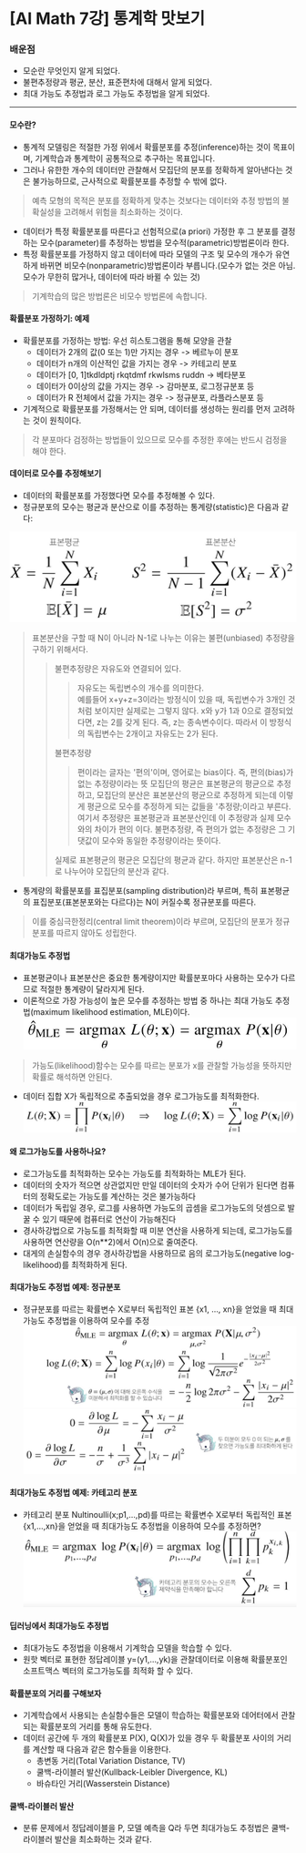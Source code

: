 # [AI Math 7강] 통계학 맛보기
### 배운점
- 모순란 무엇인지 알게 되었다.
- 불편추정량과 평균, 분산, 표준편차에 대해서 알게 되었다.
- 최대 가능도 추정법과 로그 가능도 추정법을 알게 되었다.
---
#### 모수란?
- 통계적 모델링은 적절한 가정 위에서 확률분포를 추정(inference)하는 것이 목표이며, 기계학습과 통계학이 공통적으로 추구하는 목표입니다.
- 그러나 유한한 개수의 데이터만 관찰해서 모집단의 분포를 정확하게 알아낸다는 것은 불가능하므로, 근사적으로 확률분포를 추정할 수 밖에 없다.
> 예측 모형의 목적은 분포를 정확하게 맞추는 것보다는 데이터와 추정 방법의 불확실성을 고려해서 위험을 최소화하는 것이다.
- 데이터가 특정 확률분포를 따른다고 선험적으로(a priori) 가정한 후 그 분포를 결정하는 모수(parameter)를 추정하는 방법을 모수적(parametric)방법론이라 한다.
- 특정 확률분포를 가정하지 않고 데이터에 따라 모델의 구조 및 모수의 개수가 유연하게 바뀌면 비모수(nonparametric)방법론이라 부릅니다.(모수가 없는 것은 아님. 모수가 무한히 많거나, 데이터에 따라 바뀔 수 있는 것)
> 기계학습의 많은 방법론은 비모수 방법론에 속합니다.

#### 확률분포 가정하기: 예제
- 확률분포를 가정하는 방법: 우선 히스토그램을 통해 모양을 관찰
 	- 데이터가 2개의 값(0 또는 1)만 가지는 경우 -> 베르누이 분포
 	- 데이터가 n개의 이산적인 값을 가지는 경우 -> 카테고리 분포
 	- 데이터가 [0, 1]tkdldptj rkqtdmf rkwlsms ruddn -> 베타분포
 	- 데이터가 0이상의 값을 가지는 경우 -> 감마분포, 로그정규분포 등
 	- 데이터가 R 전체에서 값을 가지는 경우 -> 정규분포, 라플라스분포 등
 - 기계적으로 확률분포를 가정해서는 안 되며, 데이터를 생성하는 원리를 먼저 고려하는 것이 원칙이다.

> 각 분포마다 검정하는 방법들이 있으므로 모수를 추정한 후에는 반드시 검정을 해야 한다.

#### 데이터로 모수를 추정해보기
- 데이터의 확률분포를 가정했다면 모수를 추정해볼 수 있다.
- 정규분포의 모수는 평균과 분산으로 이를 추정하는 통계량(statistic)은 다음과 같다:

![parametric](./image/1.JPG)<br>
> 표본분산을 구할 때 N이 아니라 N-1로 나누는 이유는 불편(unbiased) 추정량을 구하기 위해서다.
> > 불편추정량은 자유도와 연결되어 있다.<br>
> > > 자유도는 독립변수의 개수를 의미한다.<br>
> > > 예를들어 x+y+z=3이라는 방정식이 있을 때, 독립변수가 3개인 것처럼 보이지만 실제로는 그렇지 않다.
> > > x와 y가 1과 0으로 결정되었다면, z는 2를 갖게 된다. 즉, z는 종속변수이다. 따라서 이 방정식의 독립변수는 2개이고 자유도는 2가 된다.<br>
> >
> > 불편추정량
> > > 편이라는 글자는 '편의'이며, 영어로는 bias이다. 즉, 편의(bias)가 없는 추정량이라는 뜻
> > > 모집단의 평균은 표본평균의 평균으로 추정하고, 모집단의 분산은 표본분산의 평균으로 추정하게 되는데 이렇게 평균으로 모수를 추정하게 되는 값들을 '추정량;이라고 부른다. 여기서 추정량은 표본평균과 표본분산인데 이 추정량과 실제 모수와의 차이가 편의 이다. 불편추정량, 즉 편의가 없는 추정량은 그 기댓값이 모수와 동일한 추정량이라는 뜻이다.<br>
> > 
> > 실제로 표본평균의 평균은 모집단의 평균과 같다. 하지만 표본분산은 n-1로 나누어야 모집단의 분산과 같다.

- 통계량의 확률분포를 표집분포(sampling distribution)라 부르며, 특히 표본평균의 표집분포(표본분포와는 다르다)는 N이 커질수록 정규분포를 따른다.
> 이를 중심극한정리(central limit theorem)이라 부르며, 모집단의 분포가 정규분포를 따르지 않아도 성립한다.
#### 최대가능도 추정법
- 표본평균이나 표본분산은 중요한 통계량이지만 확률분포마다 사용하는 모수가 다르므로 적절한 통계량이 달라지게 된다.
- 이론적으로 가장 가능성이 높은 모수를 추정하는 방법 중 하나는 최대 가능도 추정법(maximum likelihood estimation, MLE)이다.<br>
![likelihood](./image/2.JPG)<br>
> 가능도(likelihood)함수는 모수를 따르는 분포가 x를 관찰할 가능성을 뜻하지만 확률로 해석하면 안된다.
- 데이터 집합 X가 독립적으로 추출되었을 경우 로그가능도를 최적화한다.<br>
![loglikelihood](./image/3.JPG)<br>

#### 왜 로그가능도를 사용하나요?
- 로그가능도를 최적화하는 모수는 가능도를 최적화하는 MLE가 된다.
- 데이터의 숫자가 적으면 상관없지만 만일 데이터의 숫자가 수어 단위가 된다면 컴퓨터의 정확도로는 가능도를 계산하는 것은 불가능하다
- 데이터가 독립일 경우, 로그를 사용하면 가능도의 곱셈을 로그가능도의 덧셈으로 발꿀 수 있기 때문에 컴퓨터로 연산이 가능해진다
- 경사하강법으로 가능도를 최적화할 때 미분 연산을 사용하게 되는데, 로그가능도를 사용하면 연산량을 O(n**2)에서 O(n)으로 줄여준다.
- 대게의 손실함수의 경우 경사하강법을 사용하므로 음의 로그가능도(negative log-likelihood)를 최적화하게 된다.

#### 최대가능도 추정법 예제: 정규분포
- 정규분포를 따르는 확률변수 X로부터 독립적인 표본 {x1, ..., xn}을 얻었을 때 최대가능도 추정법을 이용하여 모수를 추정<br>
![loglikelihood](./image/4.JPG)<br>
![loglikelihood](./image/5.JPG)<br>

#### 최대가능도 추정법 예제: 카테고리 분포
- 카테고리 분포 Nultinoulli(x;p1,...,pd)를 따르는 확률변수 X로부터 독립적인 표본 {x1,...,xn}을 얻었을 때 최대가능도 추정법을 이용하여 모수를 추정하면?<br>
![likelihood](./image/6.JPG)<br>
#### 딥러닝에서 최대가능도 추정법
- 최대가능도 추정법을 이용해서 기계학습 모델을 학습할 수 있다.
- 원핫 벡터로 표현한 정답레이블 y=(y1,...,yk)을 관찰데이터로 이용해 확률분포인 소프트맥스 벡터의 로그가능도를 최적화 할 수 있다.

#### 확률분포의 거리를 구해보자
- 기계학습에서 사용되는 손실함수들은 모델이 학습하는 확률분포와 데어터에서 관찰되는 확률분포의 거리를 통해 유도한다.
- 데이터 공간에 두 개의 확률분포 P(X), Q(X)가 있을 경우 두 확률분포 사이의 거리를 계산할 때 다음과 같은 함수들을 이용한다.
	- 총변동 거리(Total Variation Distance, TV)
	- 쿨백-라이블러 발산(Kullback-Leibler Divergence, KL)
	- 바슈타인 거리(Wasserstein Distance)

#### 쿨백-라이블러 발산
- 분류 문제에서 정답레이블을 P, 모델 예측을 Q라 두면 최대가능도 추정법은 쿨백-라이블러 발산을 최소화하는 것과 같다.





























